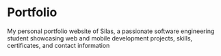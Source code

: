 # Portfolio
My personal portfolio website of Silas, a passionate software engineering student showcasing web and mobile development projects, skills, certificates, and contact information

